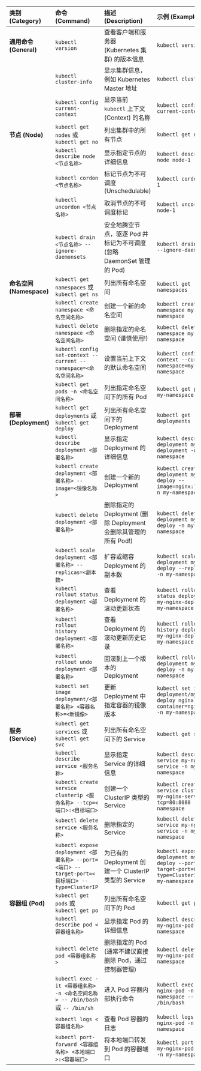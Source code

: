 | 类别 (Category)        | 命令 (Command)                                                                         | 描述 (Description)                                | 示例 (Example)                                                                                              |
| :------------------- | :----------------------------------------------------------------------------------- | :---------------------------------------------- | :-------------------------------------------------------------------------------------------------------- |
| **通用命令 (General)**   | `kubectl version`                                                                    | 查看客户端和服务器 (Kubernetes 集群) 的版本信息                 | `kubectl version`                                                                                         |
|                      | `kubectl cluster-info`                                                               | 显示集群信息，例如 Kubernetes Master 地址                  | `kubectl cluster-info`                                                                                    |
|                      | `kubectl config current-context`                                                     | 显示当前 `kubectl` 上下文 (Context) 的名称                | `kubectl config current-context`                                                                          |
| **节点 (Node)**        | `kubectl get nodes` 或 `kubectl get no`                                               | 列出集群中的所有节点                                      | `kubectl get nodes`                                                                                       |
|                      | `kubectl describe node <节点名称>`                                                       | 显示指定节点的详细信息                                     | `kubectl describe node node-1`                                                                            |
|                      | `kubectl cordon <节点名称>`                                                              | 标记节点为不可调度 (Unschedulable)                       | `kubectl cordon node-1`                                                                                   |
|                      | `kubectl uncordon <节点名称>`                                                            | 取消节点的不可调度标记                                     | `kubectl uncordon node-1`                                                                                 |
|                      | `kubectl drain <节点名称> --ignore-daemonsets`                                           | 安全地腾空节点，驱逐 Pod 并标记为不可调度 (忽略 DaemonSet 管理的 Pod)  | `kubectl drain node-1 --ignore-daemonsets`                                                                |
| **命名空间 (Namespace)** | `kubectl get namespaces` 或 `kubectl get ns`                                          | 列出所有命名空间                                        | `kubectl get namespaces`                                                                                  |
|                      | `kubectl create namespace <命名空间名称>`                                                  | 创建一个新的命名空间                                      | `kubectl create namespace my-new-namespace`                                                               |
|                      | `kubectl delete namespace <命名空间名称>`                                                  | 删除指定的命名空间 (谨慎使用!)                               | `kubectl delete namespace my-new-namespace`                                                               |
|                      | `kubectl config set-context --current --namespace=<命名空间名称>`                          | 设置当前上下文的默认命名空间                                  | `kubectl config set-context --current --namespace=my-namespace`                                           |
|                      | `kubectl get pods -n <命名空间名称>`                                                       | 列出指定命名空间下的所有 Pod                                | `kubectl get pods -n my-namespace`                                                                        |
| **部署 (Deployment)**  | `kubectl get deployments` 或 `kubectl get deploy`                                     | 列出所有命名空间下的 Deployment                           | `kubectl get deployments`                                                                                 |
|                      | `kubectl describe deployment <部署名称>`                                                 | 显示指定 Deployment 的详细信息                           | `kubectl describe deployment my-deployment -n my-namespace`                                               |
|                      | `kubectl create deployment <部署名称> --image=<镜像名称>`                                    | 创建一个新的 Deployment                               | `kubectl create deployment my-nginx-deploy --image=nginx:latest -n my-namespace`                          |
|                      | `kubectl delete deployment <部署名称>`                                                   | 删除指定的 Deployment (删除 Deployment 会删除其管理的所有 Pod!) | `kubectl delete deployment my-nginx-deploy -n my-namespace`                                               |
|                      | `kubectl scale deployment <部署名称> --replicas=<副本数>`                                   | 扩容或缩容 Deployment 的副本数                           | `kubectl scale deployment my-nginx-deploy --replicas=3 -n my-namespace`                                   |
|                      | `kubectl rollout status deployment <部署名称>`                                           | 查看 Deployment 的滚动更新状态                           | `kubectl rollout status deployment my-nginx-deploy -n my-namespace`                                       |
|                      | `kubectl rollout history deployment <部署名称>`                                          | 查看 Deployment 的滚动更新历史记录                         | `kubectl rollout history deployment my-nginx-deploy -n my-namespace`                                      |
|                      | `kubectl rollout undo deployment <部署名称>`                                             | 回滚到上一个版本的 Deployment                            | `kubectl rollout undo deployment my-nginx-deploy -n my-namespace`                                         |
|                      | `kubectl set image deployment/<部署名称> <容器名称>=<新镜像>`                                   | 更新 Deployment 中指定容器的镜像版本                        | `kubectl set image deployment/my-nginx-deploy nginx-container=nginx:1.21 -n my-namespace`                 |
| **服务 (Service)**     | `kubectl get services` 或 `kubectl get svc`                                           | 列出所有命名空间下的 Service                              | `kubectl get services`                                                                                    |
|                      | `kubectl describe service <服务名称>`                                                    | 显示指定 Service 的详细信息                              | `kubectl describe service my-nginx-service -n my-namespace`                                               |
|                      | `kubectl create service clusterip <服务名称> --tcp=<端口>:<目标端口>`                          | 创建一个 ClusterIP 类型的 Service                      | `kubectl create service clusterip my-nginx-service --tcp=80:8080 -n my-namespace`                         |
|                      | `kubectl delete service <服务名称>`                                                      | 删除指定的 Service                                   | `kubectl delete service my-nginx-service -n my-namespace`                                                 |
|                      | `kubectl expose deployment <部署名称> --port=<端口> --target-port=<目标端口> --type=ClusterIP` | 为已有的 Deployment 创建一个 ClusterIP 类型的 Service      | `kubectl expose deployment my-nginx-deploy --port=80 --target-port=8080 --type=ClusterIP -n my-namespace` |
| **容器组 (Pod)**        | `kubectl get pods` 或 `kubectl get po`                                                | 列出所有命名空间下的 Pod                                  | `kubectl get pods`                                                                                        |
|                      | `kubectl describe pod <容器组名称>`                                                       | 显示指定 Pod 的详细信息                                  | `kubectl describe pod my-nginx-pod -n my-namespace`                                                       |
|                      | `kubectl delete pod <容器组名称>`                                                         | 删除指定的 Pod (通常不建议直接删除 Pod，通过控制器管理)               | `kubectl delete pod my-nginx-pod -n my-namespace`                                                         |
|                      | `kubectl exec -it <容器组名称> -n <命名空间名称> -- /bin/bash` 或 `-- /bin/sh`                   | 进入 Pod 容器内部执行命令                                 | `kubectl exec -it my-nginx-pod -n my-namespace -- /bin/bash`                                              |
|                      | `kubectl logs <容器组名称>`                                                               | 查看 Pod 容器的日志                                    | `kubectl logs my-nginx-pod -n my-namespace`                                                               |
|                      | `kubectl port-forward <容器组名称> <本地端口>:<容器端口>`                                         | 将本地端口转发到 Pod 的容器端口                              | `kubectl port-forward my-nginx-pod 8888:80 -n my-namespace`                                               |